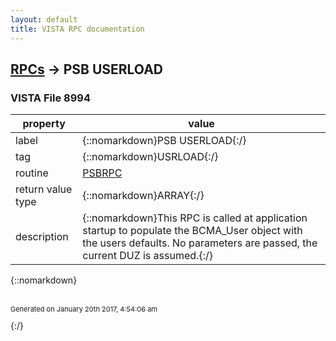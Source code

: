 ```yaml
---
layout: default
title: VISTA RPC documentation
---
```




## [RPCs](TableOfContent.md) &#8594; PSB USERLOAD 



### VISTA File 8994 


 property | value 
--- | --- 
 label | {::nomarkdown}PSB USERLOAD{:/}
 tag | {::nomarkdown}USRLOAD{:/}
 routine | [PSBRPC](http://code.osehra.org/dox/Routine_PSBRPC_source.html)
 return value type | {::nomarkdown}ARRAY{:/}
 description | {::nomarkdown}This RPC is called at application startup to populate the BCMA_User object with the users defaults.  No parameters are passed, the current DUZ is assumed.{:/}

{::nomarkdown} <br/><br/><p style="font-size: 11px">Generated on January 20th 2017, 4:54:06 am</p>{:/}